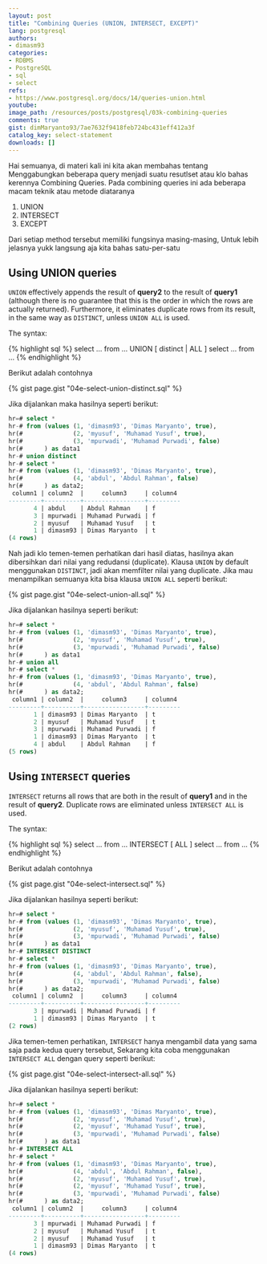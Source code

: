 ```yaml
---
layout: post
title: "Combining Queries (UNION, INTERSECT, EXCEPT)"
lang: postgresql
authors:
- dimasm93
categories:
- RDBMS
- PostgreSQL
- sql
- select
refs: 
- https://www.postgresql.org/docs/14/queries-union.html
youtube: 
image_path: /resources/posts/postgresql/03k-combining-queries
comments: true
gist: dimMaryanto93/7ae7632f9418feb724bc431eff412a3f
catalog_key: select-statement
downloads: []
---
```


Hai semuanya, di materi kali ini kita akan membahas tentang Menggabungkan beberapa query menjadi suatu resutlset atau klo bahas kerennya Combining Queries. Pada combining queries ini ada beberapa macam teknik atau metode diataranya

1. UNION
2. INTERSECT
3. EXCEPT

Dari setiap method tersebut memiliki fungsinya masing-masing, Untuk lebih jelasnya yukk langsung aja kita bahas satu-per-satu

<!--more-->

## Using UNION queries

`UNION` effectively appends the result of **query2** to the result of **query1** (although there is no guarantee that this is the order in which the rows are actually returned). Furthermore, it eliminates duplicate rows from its result, in the same way as `DISTINCT`, unless `UNION ALL` is used.

The syntax:

{% highlight sql %}
select ... from ... 
UNION [ distinct | ALL ]
select ... from ...
{% endhighlight %}

Berikut adalah contohnya

{% gist page.gist "04e-select-union-distinct.sql" %}

Jika dijalankan maka hasilnya seperti berikut:

```sql
hr=# select *
hr-# from (values (1, 'dimasm93', 'Dimas Maryanto', true),
hr(#              (2, 'myusuf', 'Muhamad Yusuf', true),
hr(#              (3, 'mpurwadi', 'Muhamad Purwadi', false)
hr(#      ) as data1
hr-# union distinct
hr-# select *
hr-# from (values (1, 'dimasm93', 'Dimas Maryanto', true),
hr(#              (4, 'abdul', 'Abdul Rahman', false)
hr(#      ) as data2;
 column1 | column2  |     column3     | column4 
---------+----------+-----------------+---------
       4 | abdul    | Abdul Rahman    | f
       3 | mpurwadi | Muhamad Purwadi | f
       2 | myusuf   | Muhamad Yusuf   | t
       1 | dimasm93 | Dimas Maryanto  | t
(4 rows)
```

Nah jadi klo temen-temen perhatikan dari hasil diatas, hasilnya akan dibersihkan dari nilai yang redudansi (duplicate). Klausa `UNION` by default menggunakan `DISTINCT`, jadi akan memfilter nilai yang duplicate. Jika mau menampilkan semuanya kita bisa klausa `UNION ALL` seperti berikut:

{% gist page.gist "04e-select-union-all.sql" %}

Jika dijalankan hasilnya seperti berikut:

```sql
hr=# select *
hr-# from (values (1, 'dimasm93', 'Dimas Maryanto', true),
hr(#              (2, 'myusuf', 'Muhamad Yusuf', true),
hr(#              (3, 'mpurwadi', 'Muhamad Purwadi', false)
hr(#      ) as data1
hr-# union all
hr-# select *
hr-# from (values (1, 'dimasm93', 'Dimas Maryanto', true),
hr(#              (4, 'abdul', 'Abdul Rahman', false)
hr(#      ) as data2;
 column1 | column2  |     column3     | column4 
---------+----------+-----------------+---------
       1 | dimasm93 | Dimas Maryanto  | t
       2 | myusuf   | Muhamad Yusuf   | t
       3 | mpurwadi | Muhamad Purwadi | f
       1 | dimasm93 | Dimas Maryanto  | t
       4 | abdul    | Abdul Rahman    | f
(5 rows)
```

## Using `INTERSECT` queries

`INTERSECT` returns all rows that are both in the result of **query1** and in the result of **query2**. Duplicate rows are eliminated unless `INTERSECT ALL` is used.

The syntax:

{% highlight sql %}
select ... from ... 
INTERSECT [ ALL ]
select ... from ...
{% endhighlight %}

Berikut adalah contohnya

{% gist page.gist "04e-select-intersect.sql" %}

Jika dijalankan hasilnya seperti berikut:

```sql
hr=# select *
hr-# from (values (1, 'dimasm93', 'Dimas Maryanto', true),
hr(#              (2, 'myusuf', 'Muhamad Yusuf', true),
hr(#              (3, 'mpurwadi', 'Muhamad Purwadi', false)
hr(#      ) as data1
hr-# INTERSECT DISTINCT
hr-# select *
hr-# from (values (1, 'dimasm93', 'Dimas Maryanto', true),
hr(#              (4, 'abdul', 'Abdul Rahman', false),
hr(#              (3, 'mpurwadi', 'Muhamad Purwadi', false)
hr(#      ) as data2;
 column1 | column2  |     column3     | column4 
---------+----------+-----------------+---------
       3 | mpurwadi | Muhamad Purwadi | f
       1 | dimasm93 | Dimas Maryanto  | t
(2 rows)
```

Jika temen-temen perhatikan, `INTERSECT` hanya mengambil data yang sama saja pada kedua query tersebut, Sekarang kita coba menggunakan `INTERSECT ALL` dengan query seperti berikut:

{% gist page.gist "04e-select-intersect-all.sql" %}

Jika dijalankan hasilnya seperti berikut:

```sql
hr=# select *
hr-# from (values (1, 'dimasm93', 'Dimas Maryanto', true),
hr(#              (2, 'myusuf', 'Muhamad Yusuf', true),
hr(#              (2, 'myusuf', 'Muhamad Yusuf', true),
hr(#              (3, 'mpurwadi', 'Muhamad Purwadi', false)
hr(#      ) as data1
hr-# INTERSECT ALL
hr-# select *
hr-# from (values (1, 'dimasm93', 'Dimas Maryanto', true),
hr(#              (4, 'abdul', 'Abdul Rahman', false),
hr(#              (2, 'myusuf', 'Muhamad Yusuf', true),
hr(#              (2, 'myusuf', 'Muhamad Yusuf', true),
hr(#              (3, 'mpurwadi', 'Muhamad Purwadi', false)
hr(#      ) as data2;
 column1 | column2  |     column3     | column4 
---------+----------+-----------------+---------
       3 | mpurwadi | Muhamad Purwadi | f
       2 | myusuf   | Muhamad Yusuf   | t
       2 | myusuf   | Muhamad Yusuf   | t
       1 | dimasm93 | Dimas Maryanto  | t
(4 rows)
```